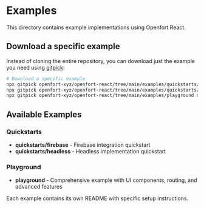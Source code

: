 # Examples

This directory contains example implementations using Openfort React.

## Download a specific example

Instead of cloning the entire repository, you can download just the example you need using [gitpick](https://github.com/JamieMason/gitpick):

```bash
# Download a specific example
npx gitpick openfort-xyz/openfort-react/tree/main/examples/quickstarts/firebase openfort-firebase && cd openfort-firebase
npx gitpick openfort-xyz/openfort-react/tree/main/examples/quickstarts/headless openfort-headless && cd openfort-headless
npx gitpick openfort-xyz/openfort-react/tree/main/examples/playground openfort-playground && cd openfort-playground
```

## Available Examples

### Quickstarts
- **quickstarts/firebase** - Firebase integration quickstart
- **quickstarts/headless** - Headless implementation quickstart

### Playground
- **playground** - Comprehensive example with UI components, routing, and advanced features

Each example contains its own README with specific setup instructions.
